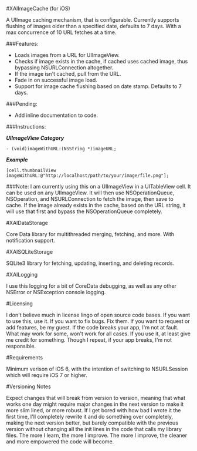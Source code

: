 #XAIImageCache (for iOS)

A UIImage caching mechanism, that is configurable. Currently supports flushing of images older than a specified date, defaults to 7 days. With a max concurrence of 10 URL fetches at a time.

###Features:

* Loads images from a URL for UIImageView.
* Checks if image exists in the cache, if cached uses cached image, thus bypassing NSURLConnection altogether.
* If the image isn't cached, pull from the URL.
* Fade in on successful image load.
* Support for image cache flushing based on date stamp. Defaults to 7 days.

###Pending:
* Add inline documentation to code.

###Instructions:

***UIImageView Category***

    - (void)imageWithURL:(NSString *)imageURL;

***Example***

    [cell.thumbnailView imageWithURL:@"http://localhost/path/to/your/image/file.png"];

###Note:
I am currently using this on a UIImageView in a UITableView cell. It can be used on any UIImageView. It will then use NSOperationQueue, NSOperation, and NSURLConnection to fetch the image, then save to cache. If the image already exists in the cache, based on the URL string, it will use that first and bypass the NSOperationQueue completely.

#XAIDataStorage

Core Data library for multithreaded merging, fetching, and more. With notification support.


#XAISQLiteStorage

SQLite3 library for fetching, updating, inserting, and deleting records.

#XAILogging

I use this logging for a bit of CoreData debugging, as well as any other NSError or NSException console logging.

#Licensing

I don't believe much in license lingo of open source code bases. If you want to use this, use it. If you want to fix bugs. Fix them. If you want to request or add features, be my guest. If the code breaks your app, I'm not at fault. What may work for some, won't work for all cases. If you use it, at least give me credit for something. Though I repeat, if your app breaks, I'm not responsible.

#Requirements

Minimum verison of iOS 6, with the intention of switching to NSURLSession which will require iOS 7 or higher.

#Versioning Notes

Expect changes that will break from version to version, meaning that what works one day might require major changes in the next version to make it more slim lined, or more robust. If I get bored with how bad I wrote it the first time, I'll completely rewrite it and do something over completely, making the next version better, but barely compatible with the previous version without changing all the init lines in the code that calls my library files. The more I learn, the more I improve. The more I improve, the cleaner and more empowered the code will become.
